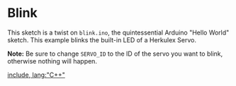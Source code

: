# Blink

This sketch is a twist on `blink.ino`, the quintessential Arduino "Hello World"
sketch. This example blinks the built-in LED of a Herkulex Servo.

**Note:** Be sure to change `SERVO_ID` to the ID of the servo you want to blink,
otherwise nothing will happen.

[include, lang:"C++"](../examples/Blink/Blink.ino)
